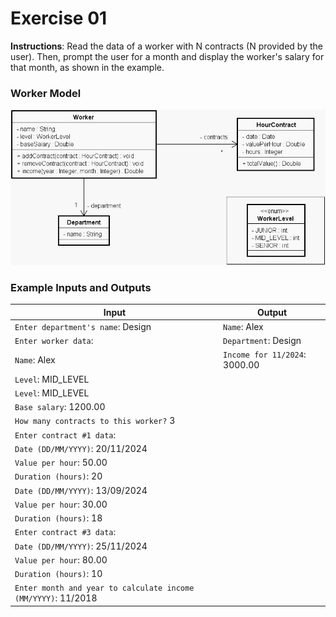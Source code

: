 # Exercise 01
**Instructions**: Read the data of a worker with N contracts (N provided by the user). Then, prompt the user for a month and display the worker's salary for that month, as shown in the example.

### Worker Model
![Worker Model](https://github.com/souzafcharles/Complete-Java-Object-Oriented-Programming-and-Projects/blob/master/Session_J10_Enumerations_and_Composition/Exercise01/worker-model.png)


### Example Inputs and Outputs

| **Input**                                                     | **Output**                    |
|---------------------------------------------------------------|-------------------------------|
| `Enter department's name`:  Design                            | `Name`: Alex                  |
| `Enter worker data`:                                          | `Department`: Design          |
| `Name`: Alex                                                  | `Income for 11/2024`: 3000.00 |
| `Level`: MID_LEVEL                                            |                               |
| `Level`: MID_LEVEL                                            |
| `Base salary`: 1200.00                                        |
| `How many contracts to this worker?` 3                        |
| `Enter contract #1 data`:                                     |
| `Date (DD/MM/YYYY)`: 20/11/2024                               |
| `Value per hour`: 50.00                                       |
| `Duration (hours)`: 20                                        |
| `Date (DD/MM/YYYY)`: 13/09/2024                               |
| `Value per hour`: 30.00                                       |
| `Duration (hours)`: 18                                        |
| `Enter contract #3 data`:                                     |
| `Date (DD/MM/YYYY)`: 25/11/2024                               |
| `Value per hour`: 80.00                                       |
| `Duration (hours)`: 10                                        |
| `Enter month and year to calculate income (MM/YYYY)`: 11/2018 |

